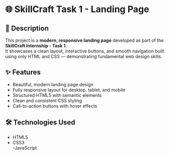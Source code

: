 # 🌐 SkillCraft Task 1 - Landing Page

## 📄 Description
This project is a **modern, responsive landing page** developed as part of the **SkillCraft Internship - Task 1**.  
It showcases a clean layout, interactive buttons, and smooth navigation built using only HTML and CSS — demonstrating fundamental web design skills.

## ✨ Features
- Beautiful, modern landing page design
- Fully responsive layout for desktop, tablet, and mobile
- Structured HTML5 with semantic elements
- Clean and consistent CSS styling
- Call-to-action buttons with hover effects

## 🛠️ Technologies Used
- HTML5  
- CSS3  
-JavaScript



